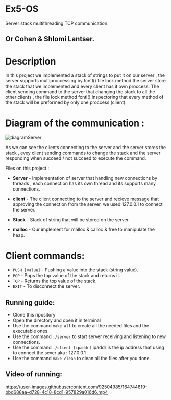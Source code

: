 # Ex5-OS
Server stack multithreading TCP communication.

## Or Cohen & Shlomi Lantser.

# Description

In this project we implemented a stack of strings to put it on our server , the server supports multiproccessing by fcntl() file lock method the server store the stack that we implemented and every client has it own proccess. The client sending command to the server that changing the stack to all the other clients , the file lock method fcntl() inspectoring that every method of the stack will be preformed by only one proccess (client).

# Diagram of the communication :

![diagramServer](https://user-images.githubusercontent.com/92504985/164740129-20ea15cc-26ea-4e4b-ba84-7d2b8ea435e1.png)


As we can see the clients connecting to the server and the server stores the stack , evey client sending commands to change the stack and the server responding when succeed / not succeed to execute the command.


Files on this project :
                  
* **Server** - Implementation of server that handling new connections by threads , each connection has its own thread and its supports many connections.
                  
* **client** - The client connecting to the server and recieve message that approving the connection from the server, we used 127.0.0.1 to connect the server.

* **Stack** - Stack of string that will be stored on the server.

* **malloc** - Our implement for malloc & calloc & free to manipulate the heap.

# Client commands:

* `PUSH [value]` - Pushing a value into the stack (string value).
* `POP` - Pops the top value of the stack and returns it.
* `TOP` - Returns the top value of the stack.
* `EXIT` - To disconnect the server.

                 
## Running guide:

* Clone this ripository
* Open the directory and open it in terminal
* Use the command `make all` to create all the needed files and the executable ones.
* Use the command `./server` to start server receiving and listening to new connections.
* Use the command `./client [ipaddr]` ipaddr is the ip address that using to connect the sever aka : 127.0.0.1
* Use the command `make clean` to clean all the files after you done.


## Video of running:

https://user-images.githubusercontent.com/92504985/164744819-bbd688aa-d728-4c18-8cd1-957829a016d6.mp4

    
                 
